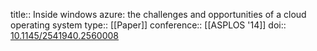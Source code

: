 title:: Inside windows azure: the challenges and opportunities of a cloud operating system
type:: [[Paper]]
conference:: [[ASPLOS '14]]
doi:: [10.1145/2541940.2560008](https://dl.acm.org/doi/10.1145/2541940.2560008)
